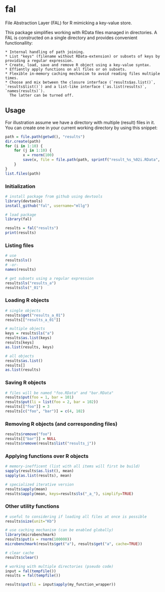 # fal

File Abstraction Layer (FAL) for R mimicking a key-value store.

This package simplifies working with RData files managed in directories.
A FAL is constructed on a single directory and provides convenient functionallity:
 
    * Internal handling of path joining.
    * List "keys" (filename without RData-extension) or subsets of keys by providing a regular expression.
    * Create, load, save and remove R object using a key-value syntax.
    * Effiently apply functions on all files or on subsets.
    * Flexible in-memory caching mechanism to avoid reading files multiple times.
    * Choose and mix between the closure interface (`results$as.list()`, `results$list()`) and a list-like interface (`as.list(results)`, `names(results)`).
      The latter can be turned off.


## Usage

For illustration assume we have a directory with multiple (result) files in it. You can create one in your current working directory by using this snippet:

```r
path = file.path(getwd(), "results")
dir.create(path)
for (i in 1:10) {
    for (j in 1:10) {
        x = rnorm(100) 
        save(x, file = file.path(path, sprintf("result_%s_%02i.RData", letters[i], j)))
    }
}
list.files(path)
```

### Initialization

```r
# install package from github using devtools
library(devtools)
install_github("fal", username="mllg")

# load package
library(fal)

results = fal("results")
print(results)
```

### Listing files

```r
# use
results$ls()
# -or-
names(results)

# get subsets using a regular expression
results$ls("results_a")
results$ls("_01")
```

### Loading R objects

```r
# single objects
results$get("results_a_01")
results[["results_a_01"]]

# multiple objects
keys = results$ls("a") 
results$as.list(keys)
results[keys]
as.list(results, keys)

# all objects
results$as.list()
results[]
as.list(results)
```

### Saving R objects

```r
# files will be named "foo.RData" and "bar.RData"
results$put(foo = 1, bar = 101)
results$put(li = list(foo = 2, bar = 102))
results[["foo"]] = 3
results[c("foo", "bar")] = c(4, 102)
```

### Removing R objects (and corresponding files)

```r
results$remove("foo")
results[["bar"]] = NULL
results$remove(results$list("results_j"))
```

### Applying functions over R objects

```r
# memory-inefficent (list with all items will first be build)
sapply(results$as.list(), mean)
sapply(as.list(results), mean)

# specialized iterative version
results$apply(mean)
results$apply(mean, keys=results$ls("_a_"), simplify=TRUE)
```

### Other utility functions

```r
# useful to considering if loading all files at once is possible
results$size(unit="Kb")

# use caching mechanism (can be enabled globally)
library(microbenchmark)
results$put(a = rnorm(100000))
microbenchmark(results$get("a"), results$get("a", cache=TRUE))

# clear cache
results$clear()

# working with multiple directories (pseudo code)
input = fal(tempfile())
results = fal(tempfile())

results$put(li = input$apply(my_function_wrapper))
```
